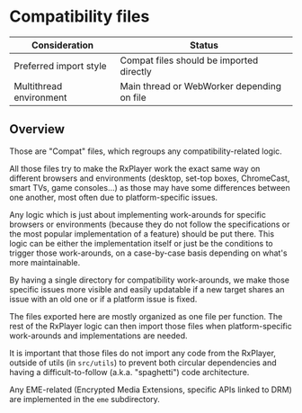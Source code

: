 # Compatibility files ##########################################################

| Consideration           | Status                                      |
|-------------------------|---------------------------------------------|
| Preferred import style  | Compat files should be imported directly    |
| Multithread environment | Main thread or WebWorker depending on file  |

## Overview ####################################################################

Those are "Compat" files, which regroups any compatibility-related logic.

All those files try to make the RxPlayer work the exact same way on different
browsers and environments (desktop, set-top boxes, ChromeCast, smart TVs, game
consoles...) as those may have some differences between one another, most often
due to platform-specific issues.

Any logic which is just about implementing work-arounds for specific browsers
or environments (because they do not follow the specifications or the most
popular implementation of a feature) should be put there. This logic can be
either the implementation itself or just be the conditions to trigger those
work-arounds, on a case-by-case basis depending on what's more maintainable.

By having a single directory for compatibility work-arounds, we make those
specific issues more visible and easily updatable if a new target shares an
issue with an old one or if a platform issue is fixed.

The files exported here are mostly organized as one file per function. The rest
of the RxPlayer logic can then import those files when platform-specific
work-arounds and implementations are needed.

It is important that those files do not import any code from the RxPlayer,
outside of utils (in `src/utils`) to prevent both circular dependencies and
having a difficult-to-follow (a.k.a. "spaghetti") code architecture.

Any EME-related (Encrypted Media Extensions, specific APIs linked to DRM) are
implemented in the `eme` subdirectory.
